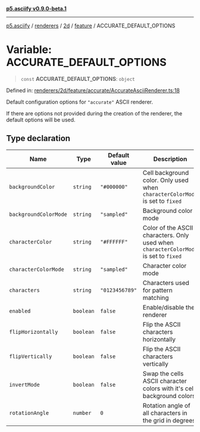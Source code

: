 [**p5.asciify v0.9.0-beta.1**](../../../../../../../../README.md)

***

[p5.asciify](../../../../../../../../README.md) / [renderers](../../../../../README.md) / [2d](../../../README.md) / [feature](../README.md) / ACCURATE\_DEFAULT\_OPTIONS

# Variable: ACCURATE\_DEFAULT\_OPTIONS

> `const` **ACCURATE\_DEFAULT\_OPTIONS**: `object`

Defined in: [renderers/2d/feature/accurate/AccurateAsciiRenderer.ts:18](https://github.com/humanbydefinition/p5.asciify/blob/6cf9defd71e37d5cba02efeed213cd866c2e9b33/src/lib/renderers/2d/feature/accurate/AccurateAsciiRenderer.ts#L18)

Default configuration options for `"accurate"` ASCII renderer. 

If there are options not provided during the creation of the renderer, the default options will be used.

## Type declaration

| Name | Type | Default value | Description | Defined in |
| ------ | ------ | ------ | ------ | ------ |
| <a id="backgroundcolor"></a> `backgroundColor` | `string` | `"#000000"` | Cell background color. Only used when `characterColorMode` is set to `fixed` | [renderers/2d/feature/accurate/AccurateAsciiRenderer.ts:28](https://github.com/humanbydefinition/p5.asciify/blob/6cf9defd71e37d5cba02efeed213cd866c2e9b33/src/lib/renderers/2d/feature/accurate/AccurateAsciiRenderer.ts#L28) |
| <a id="backgroundcolormode"></a> `backgroundColorMode` | `string` | `"sampled"` | Background color mode | [renderers/2d/feature/accurate/AccurateAsciiRenderer.ts:30](https://github.com/humanbydefinition/p5.asciify/blob/6cf9defd71e37d5cba02efeed213cd866c2e9b33/src/lib/renderers/2d/feature/accurate/AccurateAsciiRenderer.ts#L30) |
| <a id="charactercolor"></a> `characterColor` | `string` | `"#FFFFFF"` | Color of the ASCII characters. Only used when `characterColorMode` is set to `fixed` | [renderers/2d/feature/accurate/AccurateAsciiRenderer.ts:24](https://github.com/humanbydefinition/p5.asciify/blob/6cf9defd71e37d5cba02efeed213cd866c2e9b33/src/lib/renderers/2d/feature/accurate/AccurateAsciiRenderer.ts#L24) |
| <a id="charactercolormode"></a> `characterColorMode` | `string` | `"sampled"` | Character color mode | [renderers/2d/feature/accurate/AccurateAsciiRenderer.ts:26](https://github.com/humanbydefinition/p5.asciify/blob/6cf9defd71e37d5cba02efeed213cd866c2e9b33/src/lib/renderers/2d/feature/accurate/AccurateAsciiRenderer.ts#L26) |
| <a id="characters"></a> `characters` | `string` | `"0123456789"` | Characters used for pattern matching | [renderers/2d/feature/accurate/AccurateAsciiRenderer.ts:22](https://github.com/humanbydefinition/p5.asciify/blob/6cf9defd71e37d5cba02efeed213cd866c2e9b33/src/lib/renderers/2d/feature/accurate/AccurateAsciiRenderer.ts#L22) |
| <a id="enabled"></a> `enabled` | `boolean` | `false` | Enable/disable the renderer | [renderers/2d/feature/accurate/AccurateAsciiRenderer.ts:20](https://github.com/humanbydefinition/p5.asciify/blob/6cf9defd71e37d5cba02efeed213cd866c2e9b33/src/lib/renderers/2d/feature/accurate/AccurateAsciiRenderer.ts#L20) |
| <a id="fliphorizontally"></a> `flipHorizontally` | `boolean` | `false` | Flip the ASCII characters horizontally | [renderers/2d/feature/accurate/AccurateAsciiRenderer.ts:36](https://github.com/humanbydefinition/p5.asciify/blob/6cf9defd71e37d5cba02efeed213cd866c2e9b33/src/lib/renderers/2d/feature/accurate/AccurateAsciiRenderer.ts#L36) |
| <a id="flipvertically"></a> `flipVertically` | `boolean` | `false` | Flip the ASCII characters vertically | [renderers/2d/feature/accurate/AccurateAsciiRenderer.ts:38](https://github.com/humanbydefinition/p5.asciify/blob/6cf9defd71e37d5cba02efeed213cd866c2e9b33/src/lib/renderers/2d/feature/accurate/AccurateAsciiRenderer.ts#L38) |
| <a id="invertmode"></a> `invertMode` | `boolean` | `false` | Swap the cells ASCII character colors with it's cell background colors | [renderers/2d/feature/accurate/AccurateAsciiRenderer.ts:32](https://github.com/humanbydefinition/p5.asciify/blob/6cf9defd71e37d5cba02efeed213cd866c2e9b33/src/lib/renderers/2d/feature/accurate/AccurateAsciiRenderer.ts#L32) |
| <a id="rotationangle"></a> `rotationAngle` | `number` | `0` | Rotation angle of all characters in the grid in degrees | [renderers/2d/feature/accurate/AccurateAsciiRenderer.ts:34](https://github.com/humanbydefinition/p5.asciify/blob/6cf9defd71e37d5cba02efeed213cd866c2e9b33/src/lib/renderers/2d/feature/accurate/AccurateAsciiRenderer.ts#L34) |
